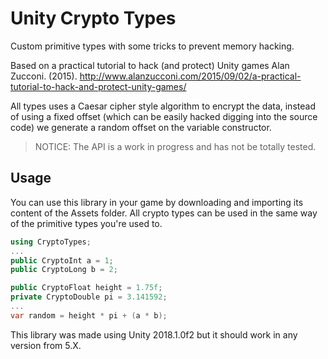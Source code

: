 # Unity Crypto Types
Custom primitive types with some tricks to prevent memory hacking.

Based on a practical tutorial to hack (and protect) Unity games Alan Zucconi. (2015).
http://www.alanzucconi.com/2015/09/02/a-practical-tutorial-to-hack-and-protect-unity-games/

All types uses a Caesar cipher style algorithm to encrypt the data, instead of using a fixed offset (which can be easily hacked digging into the source code) we generate a random offset on the variable constructor.

> NOTICE: The API is a work in progress and has not be totally tested.

## Usage

You can use this library in your game by downloading and importing its content of the Assets folder. All crypto types can be used in the same way of the primitive types you're used to.

```C#
using CryptoTypes;
...
public CryptoInt a = 1;
public CryptoLong b = 2;

public CryptoFloat height = 1.75f;
private CryptoDouble pi = 3.141592;
...
var random = height * pi + (a * b);
```

This library was made using Unity 2018.1.0f2 but it should work in any version from 5.X.
